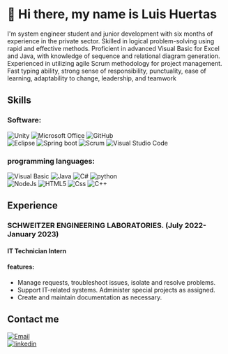 # 👋 Hi there, my name is Luis Huertas  

I'm system engineer student and junior development with six months of experience in the private sector. Skilled in logical problem-solving using rapid and effective methods. Proficient in advanced Visual Basic for Excel and Java, with knowledge of sequence and relational diagram generation. Experienced in utilizing agile Scrum methodology for project management. Fast typing ability, strong sense of responsibility, punctuality, ease of learning, adaptability to change, leadership, and teamwork

## Skills
  
### Software:

  ![Unity](https://img.shields.io/badge/Unity-lightgrey?style=for-the-badge&logo=Unity&logoColor=white&labelColor=101010)
  ![Microsoft Office](https://img.shields.io/badge/Microsoft_Office-red?style=for-the-badge&logo=MicrosoftOffice&logoColor=white&labelColor=101010)
  ![GitHub](https://img.shields.io/badge/GitHub-white?style=for-the-badge&logo=GitHub&logoColor=white&labelColor=101010)
  </br>
  ![Eclipse](https://img.shields.io/badge/Eclipse-darkblue?style=for-the-badge&logo=Eclipse&logoColor=white&labelColor=101010)
  ![Spring boot](https://img.shields.io/badge/Spring_boot-green?style=for-the-badge&logo=Springboot&logoColor=white&labelColor=101010)
  ![Scrum](https://img.shields.io/badge/Scrum-blue?style=for-the-badge&logo=scrumalliance&logoColor=white&labelColor=101010)
  ![Visual Studio Code](https://img.shields.io/badge/Visual_Studio_Code-purple?style=for-the-badge&logo=visualstudiocode&logoColor=white&labelColor=101010)
  </br>

### programming languages:

  ![Visual Basic](https://img.shields.io/badge/Visual_Basic_aplications-darkblue?style=for-the-badge&logo=visualstudio&logoColor=white&labelColor=101010)
  ![Java](https://img.shields.io/badge/Java-orange?style=for-the-badge&logo=eclipseide&logoColor=white&labelColor=101010)
  ![C#](https://img.shields.io/badge/C_Sharp-purple?style=for-the-badge&logo=csharp&logoColor=white&labelColor=101010)
  ![python](https://img.shields.io/badge/python-yellow?style=for-the-badge&logo=python&logoColor=white&labelColor=101010)
  </br>
  ![NodeJs](https://img.shields.io/badge/NodeJs-green?style=for-the-badge&logo=Node.Js&logoColor=white&labelColor=101010)
  ![HTML5](https://img.shields.io/badge/HTML5-orange?style=for-the-badge&logo=HTML5&logoColor=white&labelColor=101010)
  ![Css](https://img.shields.io/badge/Css-blue?style=for-the-badge&logo=Css3&logoColor=white&labelColor=101010)
  ![C++](https://img.shields.io/badge/C++-blue?style=for-the-badge&logo=cplusplus&logoColor=white&labelColor=101010)
  </br>
  
## Experience

### SCHWEITZER ENGINEERING LABORATORIES. (July 2022- January 2023)
#### IT Technician Intern
#### features:
- Manage requests, troubleshoot issues, isolate and resolve problems. 
- Support IT-related systems. Administer special projects as assigned. 
- Create and maintain documentation as necessary.

## Contact me

[![Email](https://img.shields.io/badge/sebastianhuertast@hotmail.com-email-D14836?style=for-the-badge&logo=microsoftoutlook&logoColor=white&labelColor=101010)](mailto:sebastianhuertast@hotmail.com)
</br>
[![linkedin](https://img.shields.io/badge/linkedin-blue?style=for-the-badge&logo=linkedin&logoColor=white&labelColor=101010)](https://www.linkedin.com/in/luis-sebastian-huertas-torres-816b4a215)
